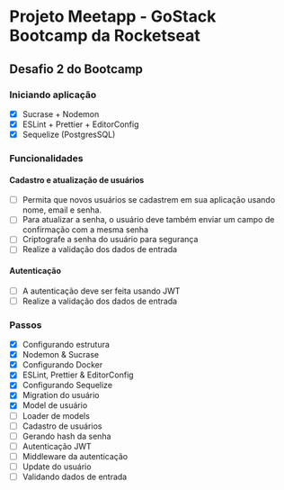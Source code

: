 # Projeto Meetapp - GoStack Bootcamp da Rocketseat

## Desafio 2 do Bootcamp

### Iniciando aplicação

- [x] Sucrase + Nodemon
- [x] ESLint + Prettier + EditorConfig
- [x] Sequelize (PostgresSQL)

### Funcionalidades

#### Cadastro e atualização de usuários

- [ ] Permita que novos usuários se cadastrem em sua aplicação usando nome,
      email e senha.
- [ ] Para atualizar a senha, o usuário deve também enviar um campo de
      confirmação com a mesma senha
- [ ] Criptografe a senha do usuário para segurança
- [ ] Realize a validação dos dados de entrada

#### Autenticação

- [ ] A autenticação deve ser feita usando JWT
- [ ] Realize a validação dos dados de entrada

### Passos

- [x] Configurando estrutura
- [x] Nodemon & Sucrase
- [x] Configurando Docker
- [x] ESLint, Prettier & EditorConfig
- [x] Configurando Sequelize
- [x] Migration do usuário
- [x] Model de usuário
- [ ] Loader de models
- [ ] Cadastro de usuários
- [ ] Gerando hash da senha
- [ ] Autenticação JWT
- [ ] Middleware da autenticação
- [ ] Update do usuário
- [ ] Validando dados de entrada
